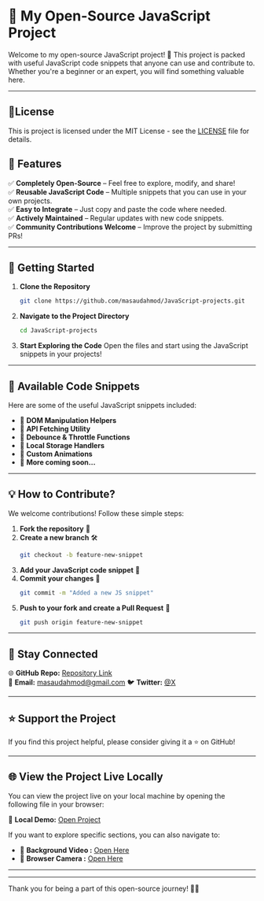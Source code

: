 # 🌟 My Open-Source JavaScript Project

Welcome to my open-source JavaScript project! 🚀 This project is packed with useful JavaScript code snippets that anyone can use and contribute to. Whether you're a beginner or an expert, you will find something valuable here.

---

## 📑License

This is project is licensed under the MIT License - see the [LICENSE](LICENSE) file for details.

## 📌 Features

✅ **Completely Open-Source** – Feel free to explore, modify, and share!  
✅ **Reusable JavaScript Code** – Multiple snippets that you can use in your own projects.  
✅ **Easy to Integrate** – Just copy and paste the code where needed.  
✅ **Actively Maintained** – Regular updates with new code snippets.  
✅ **Community Contributions Welcome** – Improve the project by submitting PRs!

---

## 🚀 Getting Started

1. **Clone the Repository**
   ```sh
   git clone https://github.com/masaudahmod/JavaScript-projects.git
   ```
2. **Navigate to the Project Directory**
   ```sh
   cd JavaScript-projects
   ```
3. **Start Exploring the Code**
   Open the files and start using the JavaScript snippets in your projects!

---

## 📜 Available Code Snippets

Here are some of the useful JavaScript snippets included:

- 🔹 **DOM Manipulation Helpers**
- 🔹 **API Fetching Utility**
- 🔹 **Debounce & Throttle Functions**
- 🔹 **Local Storage Handlers**
- 🔹 **Custom Animations**
- 🔹 **More coming soon...**

---

## 💡 How to Contribute?

We welcome contributions! Follow these simple steps:

1. **Fork the repository** 🍴
2. **Create a new branch** 🛠️
   ```sh
   git checkout -b feature-new-snippet
   ```
3. **Add your JavaScript code snippet** 📝
4. **Commit your changes** 🎯
   ```sh
   git commit -m "Added a new JS snippet"
   ```
5. **Push to your fork and create a Pull Request** 🚀
   ```sh
   git push origin feature-new-snippet
   ```

---

## 📢 Stay Connected

🌐 **GitHub Repo:** [Repository Link](https://github.com/masaudahmod/JavaScript-projects)  
📧 **Email:** masaudahmod@gmail.com 
🐦 **Twitter:** [@X](https://x.com/masaudahmod)

---

## ⭐ Support the Project
If you find this project helpful, please consider giving it a ⭐ on GitHub!

---

## 🌐 View the Project Live Locally

You can view the project live on your local machine by opening the following file in your browser:

🔗 **Local Demo:** [Open Project](./index.html)

If you want to explore specific sections, you can also navigate to:

- 🔹 **Background Video :** [Open Here](./bg-video/index.html)
- 🔹 **Browser Camera :** [Open Here](./Browser-Camera/index.html)

---

---

Thank you for being a part of this open-source journey! 🚀💙
